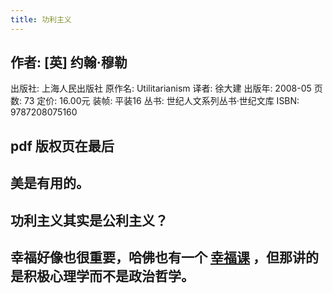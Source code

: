 ```yaml
---
title: 功利主义
---
```


## 作者:  [英] 约翰·穆勒
出版社: 上海人民出版社
原作名: Utilitarianism
译者: 徐大建
出版年: 2008-05
页数: 73
定价: 16.00元
装帧: 平装16
丛书: 世纪人文系列丛书·世纪文库
ISBN: 9787208075160
## pdf 版权页在最后
## 美是有用的。
## 功利主义其实是公利主义？
## 幸福好像也很重要，哈佛也有一个 [幸福课](https://positivepsychology.com/harvard-positive-psychology-course-1504/#:~:text=Harvard's%20Positive%20Psychology%201504%2C%20taught,professor%20Tal%20Ben%2DShahar%20Ph.&text=The%20course's%20focus%20is%20on,spirituality%2C%20happiness%2C%20and%20humor.) ，但那讲的是积极心理学而不是政治哲学。
##
